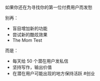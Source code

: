 如果你还在为寻找你的第一位付费用户而发愁

别再：
- 盲目增加新的功能
- 尝试新的酷炫效果
- The Mom Test

而是：
- 每天给 50 个潜在用户发私信
- 坚持写作，输出价值
- 在潜在用户可能出现的地方保持活跃
#创业

